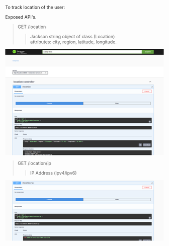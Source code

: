 To track location of the user:

Exposed API's. 

> GET /location
>>  Jackson string object of class (Location)<br>
    attributes: city, region, latitude, longitude.

![/location](src/main/resources/static/endpoints/endpoint-1.png)


> GET /location/ip
>>  IP Address (ipv4/ipv6)

![/location/ip](src/main/resources/static/endpoints/endpoint-2.png)
